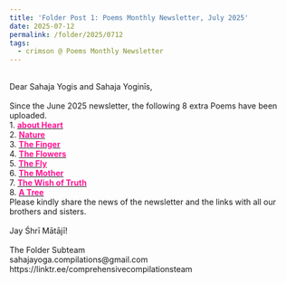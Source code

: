```yaml
---
title: 'Folder Post 1: Poems Monthly Newsletter, July 2025'
date: 2025-07-12
permalink: /folder/2025/0712
tags:
  - crimson @ Poems Monthly Newsletter
---
```


<p>
<br>
Dear Sahaja Yogis and Sahaja Yoginīs,<br>
<br>
Since the June 2025 newsletter, the following 8 extra Poems have been uploaded.<br>
1. <a href="https://seven-teams.github.io/folder/1999-0709-BC"> <font color="DeepPink"><b>about Heart</b></font></a><br>
2. <a href="https://seven-teams.github.io/folder/1997-98-ST-Nature"> <font color="DeepPink"><b>Nature</b></font></a><br>
3. <a href="https://seven-teams.github.io/folder/1999-0709-DR-The-Finger"> <font color="DeepPink"><b>The Finger</b></font></a><br>
4. <a href="https://seven-teams.github.io/folder/1996-AK-The-Flowers"> <font color="DeepPink"><b>The Flowers</b></font></a><br>
5. <a href="https://seven-teams.github.io/folder/1997-98-ST-Fly"> <font color="DeepPink"><b>The Fly</b></font></a><br>
6. <a href="https://seven-teams.github.io/folder/1997-98-PM-The-Mother"> <font color="DeepPink"><b>The Mother</b></font></a><br>
7. <a href="https://seven-teams.github.io/folder/1997-AK-The-Wish-of_Truth"> <font color="DeepPink"><b>The Wish of Truth</b></font></a><br>
8. <a href="https://seven-teams.github.io/folder/1997-98-MP-A-Tree"> <font color="DeepPink"><b>A Tree</b></font></a><br>
Please kindly share the news of the newsletter and the links with all our brothers and sisters.<br>
<br>
Jay Śhrī Mātājī!<br>
<br>
The Folder Subteam<br>
sahajayoga.compilations@gmail.com<br>
https://linktr.ee/comprehensivecompilationsteam<br>
</p>